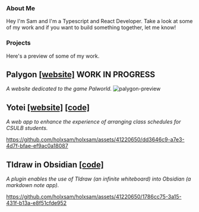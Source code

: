 ### About Me

Hey I'm Sam and I'm a Typescript and React Developer. Take a look at some of my work and if you want to build something together, let me know!

### Projects

Here's a preview of some of my work.

## Palygon [[website]](https://www.palygon.com/pal/deck) WORK IN PROGRESS
_A website dedicated to the game Palworld._
![palygon-preview](https://github.com/holxsam/holxsam/assets/41220650/895902b5-4316-4add-8ada-461c0abea9e3)

## Yotei [[website]](https://yotei.org) [[code]](https://github.com/holxsam/yotei)
_A web app to enhance the experience of arranging class schedules for CSULB students._

https://github.com/holxsam/holxsam/assets/41220650/dd3646c9-a7e3-4d7f-bfae-ef9ac0a18087


## Tldraw in Obsidian [[code]](https://github.com/holxsam/tldraw-in-obsidian)
_A plugin enables the use of Tldraw (an infinite whiteboard) into Obsidian (a markdown note app)._

https://github.com/holxsam/holxsam/assets/41220650/1786cc75-3a15-431f-b13a-e8f51cfde952



